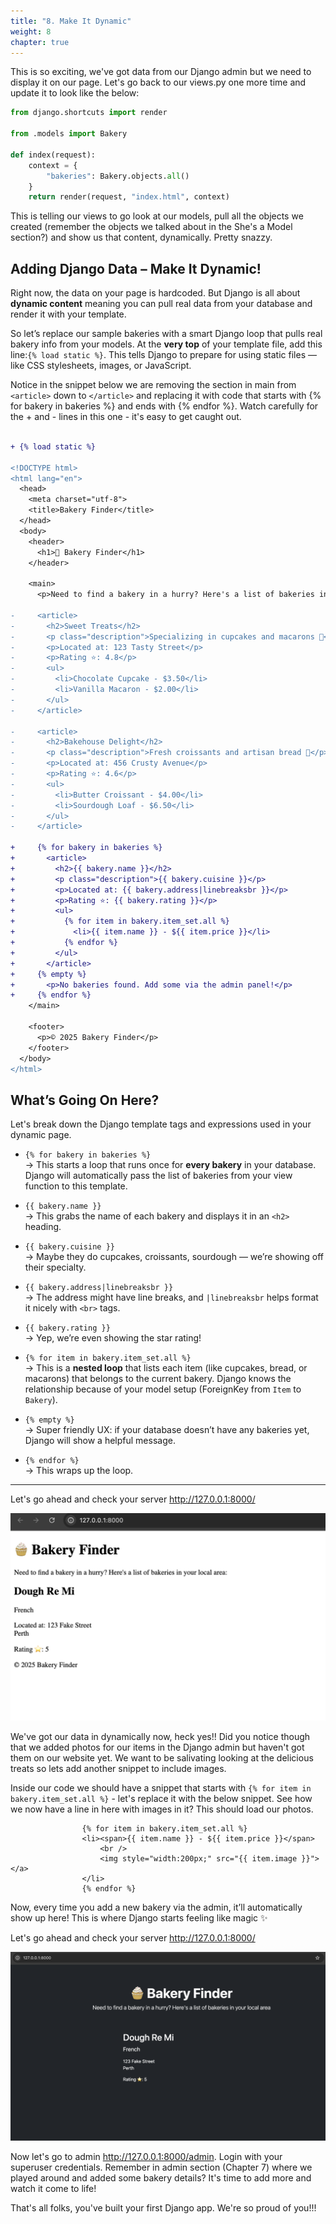 ```yaml
---
title: "8. Make It Dynamic"
weight: 8
chapter: true
---
```


This is so exciting, we've got data from our Django admin but we need to display it on our page. Let's go back to our views.py one more time and update it to look like the below:

```python
from django.shortcuts import render

from .models import Bakery

def index(request):
    context = {
        "bakeries": Bakery.objects.all()
    }
    return render(request, "index.html", context)

```

This is telling our views to go look at our models, pull all the objects we created (remember the objects we talked about in the She's a Model section?) and show us that content, dynamically. Pretty snazzy.



## Adding Django Data – Make It Dynamic!

Right now, the data on your page is hardcoded. But Django is all about **dynamic content** meaning you can pull real data from your database and render it with your template.

So let’s replace our sample bakeries with a smart Django loop that pulls real bakery info from your models. At the **very top** of your template file, add this line:`{% load static %}`.
This tells Django to prepare for using static files — like CSS stylesheets, images, or JavaScript. 

Notice in the snippet below we are removing the section in main from `<article>` down to `</article>` and replacing it with code that starts with {% for bakery in bakeries %} and ends with {% endfor %}. Watch carefully for the + and - lines in this one - it's easy to get caught out.

```diff

+ {% load static %}

<!DOCTYPE html>
<html lang="en">
  <head>
    <meta charset="utf-8">
    <title>Bakery Finder</title>
  </head>
  <body>
    <header>
      <h1>🧁 Bakery Finder</h1>
    </header>

    <main>
      <p>Need to find a bakery in a hurry? Here's a list of bakeries in your local area:</p>

-     <article>
-       <h2>Sweet Treats</h2>
-       <p class="description">Specializing in cupcakes and macarons 🍰</p>
-       <p>Located at: 123 Tasty Street</p>
-       <p>Rating ⭐: 4.8</p>
-       <ul>
-         <li>Chocolate Cupcake - $3.50</li>
-         <li>Vanilla Macaron - $2.00</li>
-       </ul>
-     </article>

-     <article>
-       <h2>Bakehouse Delight</h2>
-       <p class="description">Fresh croissants and artisan bread 🥐</p>
-       <p>Located at: 456 Crusty Avenue</p>
-       <p>Rating ⭐: 4.6</p>
-       <ul>
-         <li>Butter Croissant - $4.00</li>
-         <li>Sourdough Loaf - $6.50</li>
-       </ul>
-     </article>

+     {% for bakery in bakeries %}
+       <article>
+         <h2>{{ bakery.name }}</h2>
+         <p class="description">{{ bakery.cuisine }}</p>
+         <p>Located at: {{ bakery.address|linebreaksbr }}</p>
+         <p>Rating ⭐: {{ bakery.rating }}</p>
+         <ul>
+           {% for item in bakery.item_set.all %}
+             <li>{{ item.name }} - ${{ item.price }}</li>
+           {% endfor %}
+         </ul>
+       </article>
+     {% empty %}
+       <p>No bakeries found. Add some via the admin panel!</p>
+     {% endfor %}
    </main>

    <footer>
      <p>© 2025 Bakery Finder</p>
    </footer>
  </body>
</html>

```



##  What’s Going On Here?

Let's break down the Django template tags and expressions used in your dynamic page.

- `{% for bakery in bakeries %}`  
  → This starts a loop that runs once for **every bakery** in your database. Django will automatically pass the list of bakeries from your view function to this template.

- `{{ bakery.name }}`  
  → This grabs the name of each bakery and displays it in an `<h2>` heading.

- `{{ bakery.cuisine }}`  
  → Maybe they do cupcakes, croissants, sourdough — we’re showing off their specialty.

- `{{ bakery.address|linebreaksbr }}`  
  → The address might have line breaks, and `|linebreaksbr` helps format it nicely with `<br>` tags.

- `{{ bakery.rating }}`  
  → Yep, we’re even showing the star rating!

- `{% for item in bakery.item_set.all %}`  
  → This is a **nested loop** that lists each item (like cupcakes, bread, or macarons) that belongs to the current bakery. Django knows the relationship because of your model setup (ForeignKey from `Item` to `Bakery`).

- `{% empty %}`  
  → Super friendly UX: if your database doesn’t have any bakeries yet, Django will show a helpful message.

- `{% endfor %}`  
  → This wraps up the loop.

---
Let's go ahead and check your server http://127.0.0.1:8000/


![dynamicdata](images/dynamic_data.png)

We've got our data in dynamically now, heck yes!! Did you notice though that we added photos for our items in the Django admin but haven't got them on our website yet. We want to be salivating looking at the delicious treats so lets add another snippet to include images.

Inside our code we should have a snippet that starts with `{% for item in bakery.item_set.all %}` - let's replace it with the below snippet. See how we now have a line in here with images in it? This should load our photos.

```django
                {% for item in bakery.item_set.all %}
                <li><span>{{ item.name }} - ${{ item.price }}</span>
                    <br />
                    <img style="width:200px;" src="{{ item.image }}"></a>
                </li>
                {% endfor %}
```

Now, every time you add a new bakery via the admin, it’ll automatically show up here! This is where Django starts feeling like magic ✨

Let's go ahead and check your server http://127.0.0.1:8000/ 


![bootstrapstyle](images/bootstrap_style.png)


Now let's go to admin http://127.0.0.1:8000/admin. Login with your superuser credentials. Remember in admin section (Chapter 7) where we played around and added some bakery details? It's time to add more and watch it come to life! 

That's all folks, you've built your first Django app. We're so proud of you!!!


